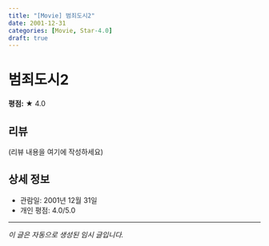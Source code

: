 ```yaml
---
title: "[Movie] 범죄도시2"
date: 2001-12-31
categories: [Movie, Star-4.0]
draft: true
---
```


# 범죄도시2

**평점:** ★ 4.0

## 리뷰

(리뷰 내용을 여기에 작성하세요)

## 상세 정보

- 관람일: 2001년 12월 31일
- 개인 평점: 4.0/5.0

---

*이 글은 자동으로 생성된 임시 글입니다.*
